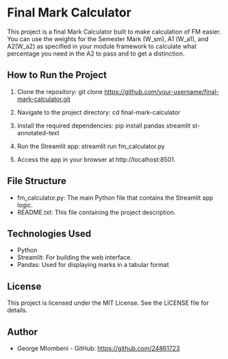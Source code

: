 # Final Mark Calculator

This project is a final Mark Calculator built to make calculation of FM easier.
You can use the weights for the Semester Mark (W_sm), A1 (W_a1), and A2(W_a2) as specified in your module framework
to calculate what percentage you need in the A2 to pass and to get a distinction.

## How to Run the Project

1. Clone the repository:
   git clone https://github.com/your-username/final-mark-calculator.git

2. Navigate to the project directory:
   cd final-mark-calculator

3. Install the required dependencies:
   pip install pandas streamlit st-annotated-text

4. Run the Streamlit app:
   streamlit run fm_calculator.py

5. Access the app in your browser at http://localhost:8501.

## File Structure

- fm_calculator.py: The main Python file that contains the Streamlit app logic.
- README.txt: This file containing the project description.

## Technologies Used

- Python
- Streamlit: For building the web interface.
- Pandas: Used for displaying marks in a tabular format

## License

This project is licensed under the MIT License. See the LICENSE file for details.

## Author

- George Mtombeni - GitHub: https://github.com/24861723

